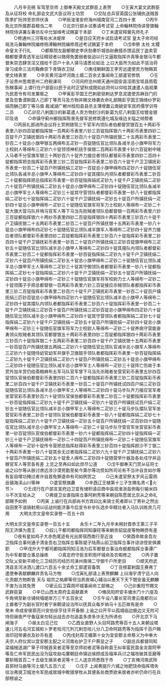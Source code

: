 <!-- { "loadSidebar": true } -->
　　八月辛丑朔  车驾至京师  上御奉天殿文武群臣上表贺
　　○壬寅大宴文武群臣及从征将校  命礼部会文武大臣议将士功赏
　　○交阯总兵官英国公张辅执送贼首陈季扩阮帅至京师伏诛
　　○甲辰浚淮安府海州城南官河二百四十里
　　○丙午免北京所属郡县粮刍二年
　　○北京行部乡试奏请考试官  上命翰林院侍讲曾棨翰林院侍讲兼左春坊左中允邹缉考试赐宴于本部
　　○丁未遣官释奠先师孔子
　　○修通州三河等处水决堤岸
　　○是日应天府乡试启请考试官  皇太子命司经局洗马兼翰林院编修杨溥翰林院编修周述考试赐宴于本府
　　○戊申祭  太社  太稷  命皇太子行礼
　　○都察院左副都御史李庆劾奏忻城伯赵彝擅杀馈运民丁盗卖官粮都督谭青选军出征精锐者以赂得免罢弱者驱迫以行又逼取指挥许真等金银马牛都督朱崇恣肆贪淫又擅给千百户十余人驿马请悉论如法  上曰大臣所为如此不惩治将渐习成命三法司鞠彝崇下青锦衣卫狱
　　○庚戌朝鲜国王李芳远遣使贡方物赐其使文绮表里
　　○辛亥黄河溢坏河南土城二百余丈事闻命工部遣官修筑
　　○壬子设贵州思南思州二府税课司
　　○河间府沧州顺天通州固安县淫雨宝坻县雨雹伤稼事闻  上谓行在户部臣曰民于此时正望秋成既如此将何以仰给其速遣人临视果为民患令有司发粟赈之
　　○甲寅彭亨国王巴剌密锁剌达罗息泥遣使苏麻目门的里及忽鲁谟斯国人己即丁等贡马及方物并赐文绮袭衣命礼部赐彭亨国王锦绮纱罗彩绢而酬己即丁等马值  裁减湖广郴州桂阳县县丞主薄增置云南姚安军民府儒学训导二员
　　○乙卯尼八剌国沙的新葛遣人贡方物封沙的新葛为尼八剌国王给镀金银印及诰
　　○命镇守蓟州都指挥陈景先督军民修筑遵化城及缘边关隘之倾颓者
　　○丙辰礼部进所会议将士赏例随驾三千官军内领队者伯都督赏银百五十两彩币表里八钞四百锭都指挥银一百两彩币表里六钞三百锭指挥银六十两彩币表里四钞二百锭千户卫镇抚银四十两彩币表里三钞百六十锭百户所镇抚银二十五两彩币表里二钞百二十锭总小旗甲银五两绵布五疋钞一百锭随伍官比领队各减半总小旗甲将军力士校尉人等绵布三疋钞六十锭领领神机铳手侯银二百两彩币表里十钞六百锭射中贼人马者不分官旗军银三十两钞百六十锭齐力接应者领队都督彩币表里四钞二百四十锭都指挥把总指挥彩币表里三钞二百锭指挥彩币表里二钞百六十锭千户卫卫镇抚彩币表里一钞百二十锭百户所镇抚绢三疋钞一百锭总小旗甲绵布四疋钞六十锭随伍官比领队各减半总小旗甲人等绵布二疋钞四十锭其摆队内领队者都督彩币表里二钞百二十锭都指挥把总指挥彩币表里一钞百锭指挥绢贰疋钞九十锭千户卫镇抚绢二疋钞六十锭百户所镇抚绢二疋钞五十锭总小旗甲绵布二疋钞四十锭随伍官比领队各减半总小旗甲军士人等绵布二疋钞三十锭其守营领队者都督彩币表里一钞八十锭都指挥绢二疋钞七十锭指挥绢二疋钞六十锭千户卫镇抚绢一疋钞五十锭百户所镇抚绢一疋钞四十锭总小旗甲绵布一疋钞三十锭随伍官旗军将军力士校尉人等绵布一疋钞二十锭大旗大营马队并哨马官军人等下马当先败贼者领队伯都督银一百两彩币表里六钞三百锭都指挥银六十两纱币表里四钞二百锭指挥银四十两彩币表里三钞百六十锭千户卫镇抚银二十五两彩币表里二钞百二十锭百户所镇抚银十五两彩币表里一钞八十锭总小旗甲绵布四疋钞七十锭随伍官比领队减半旗军人等绵布二疋钞四十锭齐力接应者领队都督彩币表里四钞二百锭都指挥彩币表里三钞百六十锭指挥彩币表里二钞百四十锭千户卫镇抚彩币表里一钞百二十锭百户所镇抚绢三疋钞百锭旗甲绵布三疋钞五十锭随伍官比领队减半总小旗甲人等绵布二疋钞四十锭其摆队内领队者都督彩币表里二钞百二十锭都指挥彩币表里一钞百锭指挥绢二疋钞九十锭千户卫镇抚绢二疋钞六十锭百户所镇抚绢二疋钞五十锭总小旗甲绵布二疋钞二十锭随伍官比领队减半总小旗甲军士人等绵布二疋钞三十锭其守御领队者都督彩币表里一钞八十锭都指挥绢二疋钞七十锭指挥绢二疋钞六十锭千户卫镇抚绢一疋钞五十锭百户所镇抚绢一疋钞四十锭总小旗甲绵布一疋钞三十锭随伍官旗军将军校尉力士人等绵布一疋钞二十锭领围子手把总都督银一百两彩币表里六钞三百锭接应杀贼领队者都指挥彩币表里三钞二百锭指挥彩币表里二钞百六十锭千户卫镇抚彩币表里一钞百二十锭百户镇抚绢三匹钞百锭总小旗甲绵布四疋钞六十锭随伍官比领队减半总小旗甲人等绵布二疋钞四十锭其摆队内领队者都指挥彩币表里二钞百六十锭指挥彩币表里一钞百二十锭千户卫镇抚绢三疋钞百十锭百户所镇抚绢三疋钞百锭总小旗甲绵布四疋钞六十锭随伍官比领队减半总小旗甲绵布二疋钞四十锭其守营领队者都指挥绢二疋钞七十锭指挥绢二疋钞六十锭千户卫镇抚绢一疋钞五十锭百户所镇抚绢一疋钞四十锭总小旗甲绵布一疋钞三十锭随伍官旗军将军力士校尉人等绵布一疋钞二十锭养病守营能奋勇领众败贼者其领队官都督银五十两彩币表里四钞二百锭都指挥银四十两彩币表里三钞百六十锭指挥银二十五两彩币表里二钞百四十锭千户卫镇抚银十五两彩币表里一钞百锭百户所镇抚银五两绢二疋钞六十锭随伍官比领队官减半总小旗军人等绵布三疋钞六十锭随侍幼官幼军并旗手卫旗鼓手领队者都指挥彩币表里一钞百锭指挥绢二疋钞九十锭千户卫镇抚绢二疋钞六十锭百户所镇抚绢二疋钞五十锭总小旗甲绵布二疋钞四十锭随伍官比领队减半总小旗甲军士人等绵布一疋钞三十锭阵亡伤故于本赏外加半赏仍给斋粮麻布五军马队官军曾下马当先杀贼者坐营官彩币表里五钞四百锭领队官侯伯都督彩币表里四钞二百六十锭都指挥彩币表里三钞二百锭指挥彩币表里二钞百四十锭千户卫镇抚彩币表里一钞百二十锭百户所镇抚试四百户绢三疋钞百锭随伍官比领队各减半总小旗甲军士人等绵布二疋钞四十锭马步队齐力接应官军者坐营官彩币表里钞百六十锭领队官侯伯都督彩币表里二钞百二十锭都指挥彩币表里一钞百锭指挥绢二疋钞九十锭千户卫镇抚绢一疋钞六十锭百户所镇抚试百户绢二疋钞五十锭随伍官比领队减半总小旗甲军士人等绵布二疋钞三十锭马步队摆队官军坐营官彩币表里二钞百十锭领队官侯伯都督彩币表里一钞八十锭都指挥绢二疋钞七十锭指挥绢二疋钞六十锭千户卫镇抚绢一疋钞五十锭百户所镇抚绢一疋百钞四十锭随伍官比领队减半总小旗甲军士人等绵布一疋钞二十锭马步队守营官军坐营官彩币表里一钞百锭领队官侯伯都督彩币表里一钞六十锭都指挥绢二疋钞四十锭指挥绢一疋钞三十锭千户卫镇抚绵布一疋钞二十四锭百户所镇抚绵布一疋钞二十锭随伍官旗军人等绵布一疋钞十锭传令营把总指挥赵得彩币表里三钞百四十锭指挥颜沙不丁银二十两彩币表里一钞八十锭其余无过者指挥绢二疋钞六九十锭千户卫镇抚绢二疋钞六十锭百户所镇抚绢二疋钞五十锭舍人绵布二疋钞四十锭随营举什器及各处戍守并运粮官军人等赏各有差  上览之至再曰如此庶尽公道
　　○戊午御奉天门赏从征将士谕之曰尔等从朕讨虏远涉沙漠劳勤至矣今第尔等功赏如所司论有不当许自言如尔等有妄自增功掩过者许自首免罪遂命有司如例赏之
　　○己未遣官祭太岁风云雷雨岳镇海渎山川等神
　　○遣官祭旗纛
　　○辛酉辽王植第十三子生赐名贵＜火节＞
　　○壬戌行在户部言宣府边卫宜有储积请召商中盐视淮浙盐例每引输米四斗不次支给从之
　　○弗提卫女直指挥佥事阿剌秃等来朝自陈愿居北京从之命礼部赐予如例
　　○丙寅  上谕行在兵部尚书方宾曰比来骑士死者即以丁男补之然出自田里不谙骑射用以征战何能济事今后宜令补步队选步卒精壮者入马队训练庶几可用
　　大明太宗文皇帝实录卷一百五十四


大明太宗文皇帝实录卷一百五十五
　　永乐十二年九月辛未朔封晋恭王第三子平阳王济熿为晋王
　　○奴儿干都司都指挥同知康旺等来朝贡貂鼠皮等物赐赍有差
　　○夜有星如鸡子大赤色尾迹有光出房宿西南行至近浊
　　○癸酉命故金吾左卫指挥佥事何通子清金吾右卫指挥佥事陈斌子陆燕山前卫指挥佥事许谅谅侄安俱袭职
　　○甲戌升大宁都司都指挥同知汪浩为后军都督佥事治舟舰都指挥佥事谭广为中军都督佥事总操练
　　○真定府守臣言积雨坏城命及农暇修之
　　○丙子置交阯乂安新平顺化三卫经历司经历司演州南靖二守御千户所吏目
　　○顺天府武清县言河决洒儿渡口六百五十余丈命工部遣官备筑
　　○丁丑榜葛剌国王赛弗丁遣使奉表献麒麟并贡名马方物
　　○戊寅礼部请上表贺麒麟  上曰海宇清宁远人向化贡献方物斯皆  天与  祖宗之祐卿等但当夙夜竭心辅治以惠天下天下既安虽无麒麟不害为治其免贺
　　○密云后卫霖雨坏城事闻命工部脩之
　　○己卯重阳节赐文武群臣宴
　　○辛巳山西太原府盂县献嘉禾
　　○脩凤阳府安丰塘水门十六座及牛角埧至新仓铺倾塌堤岸万三千五百余丈
　　○壬午设八寨长官司隶云南都司以土酋者宁为副长官时者宁来朝请设治所以抚其众每岁纳马十五匹故有是命
　　○癸未  命成安侯郭亮兴安伯徐亨往平开备御  上谕之曰开平以孤城临边极边又无险可恃但昼夜严守备寇来勿轻出战去亦勿追盖多虏多诈无为所诱也
　　○开北京下马闸海子
　　○昼太白见己位
　　○乙酉女直野人头目阿路秃等百十五人来朝设塔速儿河五屯河玄城和卜罗老哈河兀列兀剌忽哈儿分八卫命阿路秃等为指挥千百户赐诰印冠带袭衣及钞币有差
　　○丙戌封周王橚第十女为宜安郡主命蔡义为中奉大夫宗人府仪宾以宜安郡主配之义河南右护卫千户蔡显之子
　　○副总兵都督同知梁福械送湖广筸子坪贼首吴者泥等至京师初者泥等自称苗王纠率蛮民苗金龙苗阿甲等及亡命军民民出没为寇攻劫屯寨朝廷命镇远侯顾成及福率兵讨之福攻破其亚磨等寨斩贼首百二十五级生擒吴者泥等十三人送京师悉戮于市
　　○丁亥脩河南武陟县郭材马曲等河土堤凡五百六丈
　　○戊子  上闻弗提斤六城之地肥饶命指挥塔失往治弗提卫城池令军民咸居城中畋猎孳牧从其便各处商贾欲来居者亦听仍命行在兵部榜谕之
